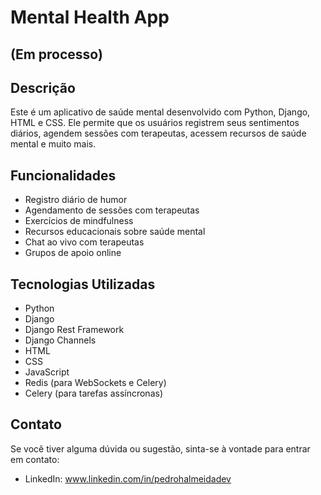 # Mental Health App
## (Em processo)
## Descrição
Este é um aplicativo de saúde mental desenvolvido com Python, Django, HTML e CSS. Ele permite que os usuários registrem seus sentimentos diários, agendem sessões com terapeutas, acessem recursos de saúde mental e muito mais.

## Funcionalidades
- Registro diário de humor
- Agendamento de sessões com terapeutas
- Exercícios de mindfulness
- Recursos educacionais sobre saúde mental
- Chat ao vivo com terapeutas
- Grupos de apoio online

## Tecnologias Utilizadas
- Python
- Django
- Django Rest Framework
- Django Channels
- HTML
- CSS
- JavaScript
- Redis (para WebSockets e Celery)
- Celery (para tarefas assíncronas)

## Contato
Se você tiver alguma dúvida ou sugestão, sinta-se à vontade para entrar em contato:
- LinkedIn: www.linkedin.com/in/pedrohalmeidadev
